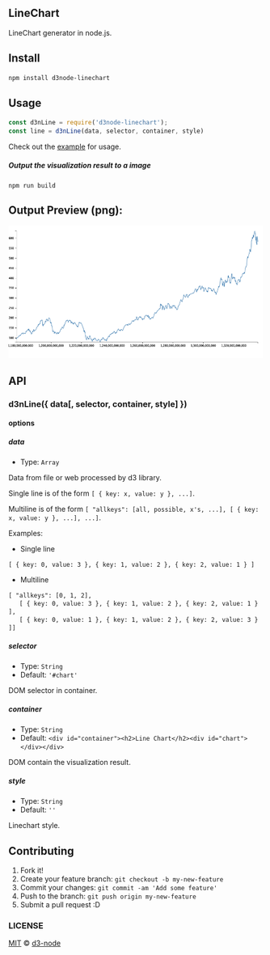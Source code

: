 ## LineChart

LineChart generator in node.js.

## Install

```bash
npm install d3node-linechart
```

## Usage

```js
const d3nLine = require('d3node-linechart');
const line = d3nLine(data, selector, container, style)
```

Check out the [example](./example) for usage.

##### Output the visualization result to a image

```
npm run build
```

## Output Preview (png):

![chart](./example/output.png)


## API

### d3nLine({ data[, selector, container, style] })

#### options

##### data

- Type: `Array`

Data from file or web processed by d3 library.

Single line is of the form `[ { key: x, value: y }, ...]`.

Multiline is of the form `[ "allkeys": [all, possible, x's, ...], [ { key: x, value: y }, ...], ...]`.

Examples:

- Single line
```
[ { key: 0, value: 3 }, { key: 1, value: 2 }, { key: 2, value: 1 } ]
```

- Multiline
```
[ "allkeys": [0, 1, 2],
   [ { key: 0, value: 3 }, { key: 1, value: 2 }, { key: 2, value: 1 } ],
   [ { key: 0, value: 1 }, { key: 1, value: 2 }, { key: 2, value: 3 } ]]
```

##### selector

- Type: `String`
- Default: `'#chart'`

DOM selector in container.

##### container

- Type: `String`
- Default: `<div id="container"><h2>Line Chart</h2><div id="chart"></div></div>`

DOM contain the visualization result.

##### style

- Type: `String`<br>
- Default: `''`

Linechart style.

## Contributing

1. Fork it!
2. Create your feature branch: `git checkout -b my-new-feature`
3. Commit your changes: `git commit -am 'Add some feature'`
4. Push to the branch: `git push origin my-new-feature`
5. Submit a pull request :D


### LICENSE

[MIT](LICENSE) &copy; [d3-node](https://github.com/d3-node)
